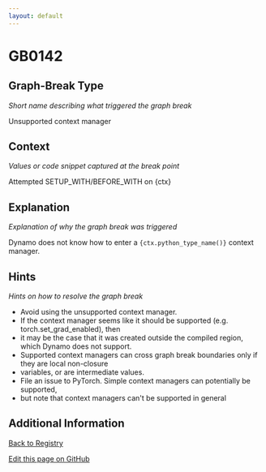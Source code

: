```yaml
---
layout: default
---
```

# GB0142

## Graph-Break Type
*Short name describing what triggered the graph break*

Unsupported context manager

## Context
*Values or code snippet captured at the break point*

Attempted SETUP_WITH/BEFORE_WITH on {ctx}

## Explanation
*Explanation of why the graph break was triggered*

Dynamo does not know how to enter a `{ctx.python_type_name()}` context manager.

## Hints
*Hints on how to resolve the graph break*

- Avoid using the unsupported context manager.
- If the context manager seems like it should be supported (e.g. torch.set_grad_enabled), then 
- it may be the case that it was created outside the compiled region, which Dynamo does not support. 
- Supported context managers can cross graph break boundaries only if they are local non-closure 
- variables, or are intermediate values.
- File an issue to PyTorch. Simple context managers can potentially be supported, 
- but note that context managers can't be supported in general


## Additional Information

<!-- ADDITIONAL INFORMATION START - Add custom information below this line -->

<!-- ADDITIONAL INFORMATION END -->

[Back to Registry](../index.html)

[Edit this page on GitHub](https://github.com/pytorch-labs/compile-graph-break-site/edit/main/docs/gb/gb0142.md)
